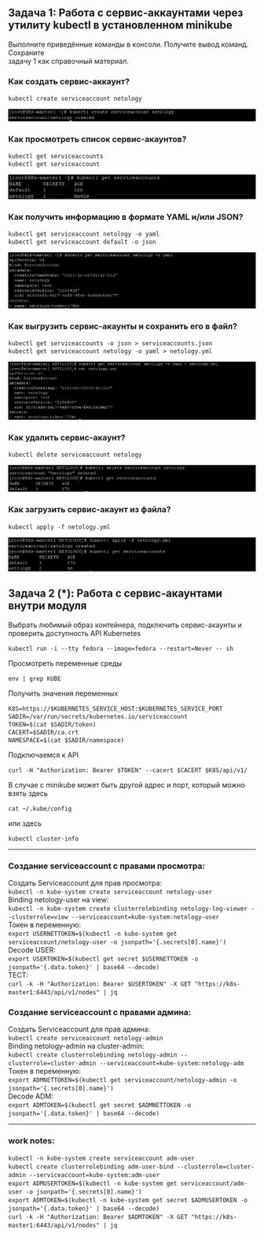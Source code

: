 ## Задача 1: Работа с сервис-аккаунтами через утилиту kubectl в установленном minikube </br>
Выполните приведённые команды в консоли. Получите вывод команд. Сохраните </br>
задачу 1 как справочный материал. </br>
### Как создать сервис-аккаунт? </br>
```
kubectl create serviceaccount netology
```
![](https://github.com/murzinvit/screen_1/blob/aaf55209818e3278598623e0567858c98a1a4343/Kuber_create_service_account.jpg) </br>

### Как просмотреть список сервис-акаунтов?
```
kubectl get serviceaccounts
kubectl get serviceaccount
```
![](https://github.com/murzinvit/screen_1/blob/437aaaf710f207daf28fb4bd979aca68fc58fe3e/Kuber_get_serviceaccount.jpg) </br>

### Как получить информацию в формате YAML и/или JSON?
```
kubectl get serviceaccount netology -o yaml
kubectl get serviceaccount default -o json
```
![](https://github.com/murzinvit/screen_1/blob/5e549782e5eda9df92a7008ffade5ea6c3c77172/Kuber_get_svc_account_yaml.jpg) </br>

### Как выгрузить сервис-акаунты и сохранить его в файл?
```
kubectl get serviceaccounts -o json > serviceaccounts.json
kubectl get serviceaccount netology -o yaml > netology.yml
```
![](https://github.com/murzinvit/screen_1/blob/949a77db03b3c5d9e81130dbfebfe6d0ca375405/Kuber_svcacc_download_yaml.jpg) </br>

### Как удалить сервис-акаунт?
```
kubectl delete serviceaccount netology
```
![](https://github.com/murzinvit/screen_1/blob/68ab3ba9ff281896208fa0d8a25fd35de530e64e/Kuber_delete_svc_accounts.jpg) </br>

### Как загрузить сервис-акаунт из файла?
```
kubectl apply -f netology.yml
```
![](https://github.com/murzinvit/screen_1/blob/75c0de340d327d1627f06fdad54530db2c9dc85c/Kuber_upload_secretaccount.jpg) </br>


## Задача 2 (*): Работа с сервис-акаунтами внутри модуля

Выбрать любимый образ контейнера, подключить сервис-акаунты и проверить
доступность API Kubernetes
```
kubectl run -i --tty fedora --image=fedora --restart=Never -- sh
```

Просмотреть переменные среды
```
env | grep KUBE
```

Получить значения переменных
```
K8S=https://$KUBERNETES_SERVICE_HOST:$KUBERNETES_SERVICE_PORT
SADIR=/var/run/secrets/kubernetes.io/serviceaccount
TOKEN=$(cat $SADIR/token)
CACERT=$SADIR/ca.crt
NAMESPACE=$(cat $SADIR/namespace)
```

Подключаемся к API
```
curl -H "Authorization: Bearer $TOKEN" --cacert $CACERT $K8S/api/v1/
```

В случае с minikube может быть другой адрес и порт, который можно взять здесь
```
cat ~/.kube/config
```

или здесь
```
kubectl cluster-info
```
---
### Создание serviceaccount с правами просмотра: </br>
Создать Serviceaccount для прав просмотра: </br>
`kubectl -n kube-system create serviceaccount netology-user` </br>
Binding netology-user на view: </br>
`kubectl -n kube-system create clusterrolebinding netology-log-viewer --clusterrole=view --serviceaccount=kube-system:netology-user`</br>
Токен в переменную: </br>
`export USERNETTOKEN=$(kubectl -n kube-system get serviceaccount/netology-user -o jsonpath='{.secrets[0].name}')`</br> 
Decode USER: </br>
`export USERTOKEN=$(kubectl get secret $USERNETTOKEN -o jsonpath='{.data.token}' | base64 --decode)` </br> 
ТЕСТ: </br>
`curl -k -H "Authorization: Bearer $USERTOKEN" -X GET "https://k8s-master1:6443/api/v1/nodes" | jq` </br>

### Создание serviceaccount с правами админа: </br>
Создать Serviceaccount для прав админа: </br>
`kubectl create serviceaccount netology-admin`</br>
Binding netology-admin на cluster-admin: </br>
`kubectl create clusterrolebinding netology-admin --clusterrole=cluster-admin --serviceaccount=kube-system:netology-adm`</br>
Токен в переменную: </br>
`export ADMNETTOKEN=$(kubectl get serviceaccount/netology-admin -o jsonpath='{.secrets[0].name}')`</br>
Decode ADM: </br>
`export ADMTOKEN=$(kubectl get secret $ADMNETTOKEN -o jsonpath='{.data.token}' | base64 --decode)` </br>

---

### work notes:

`kubectl -n kube-system create serviceaccount adm-user`</br> 
`kubectl create clusterrolebinding adm-user-bind --clusterrole=cluster-admin --serviceaccount=kube-system:adm-user` </br> 
`export ADMUSERTOKEN=$(kubectl -n kube-system get serviceaccount/adm-user -o jsonpath='{.secrets[0].name}')` </br> 
`export ADMTOKEN=$(kubectl -n kube-system get secret $ADMUSERTOKEN -o jsonpath='{.data.token}' | base64 --decode)` </br> 
`curl -k -H "Authorization: Bearer $ADMTOKEN" -X GET "https://k8s-master1:6443/api/v1/nodes" | jq` </br> 
